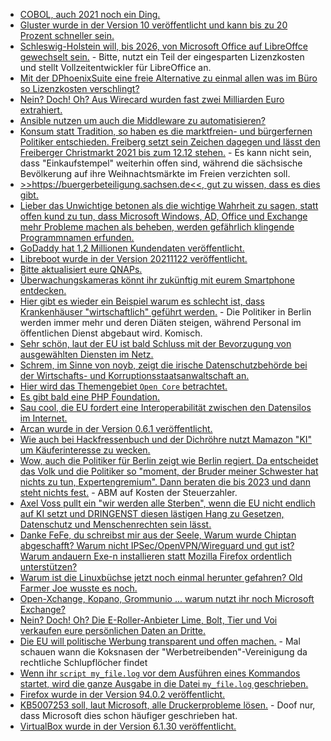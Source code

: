 * [COBOL, auch 2021 noch ein Ding.](https://www.borncity.com/blog/2021/11/21/it-strategie-von-morgen-mit-cobol/)
* [Gluster wurde in der Version 10 veröffentlicht und kann bis zu 20 Prozent schneller sein.](https://www.phoronix.com/scan.php?page=news_item&px=Gluster-10)
* [Schleswig-Holstein will, bis 2026, von Microsoft Office auf LibreOffce gewechselt sein.](https://www.borncity.com/blog/2021/11/21/open-source-bei-bund-und-lndern-ohne-bayern-schleswig-holstein-wechselt-zu-libreoffice/) - Bitte, nutzt ein Teil der eingesparten Lizenzkosten und stellt Vollzeitentwickler für LibreOffice an.
* [Mit der DPhoenixSuite eine freie Alternative zu einmal allen was im Büro so Lizenzkosten verschlingt?](https://www.phoenix-werkstatt.de/#c2653)
* [Nein? Doch! Oh? Aus Wirecard wurden fast zwei Milliarden Euro extrahiert.](https://blog.fefe.de/?ts=9f640666)
* [Ansible nutzen um auch die Middleware zu automatisieren?](https://www.opensourcerers.org/2021/11/22/why-do-you-need-ansible-to-manage-your-middleware-runtimes/)
* [Konsum statt Tradition, so haben es die marktfreien- und bürgerfernen Politiker entschieden. Freiberg setzt sein Zeichen dagegen und lässt den Freiberger Christmarkt 2021 bis zum 12.12 stehen.](https://www.freiberg.de/stadt-und-buerger/aktuelles/neuigkeiten/freiberger-christmarkt-bleibt-bis-12-dezember-stehen) - Es kann nicht sein, dass "Einkaufstempel" weiterhin offen sind, während die sächsische Bevölkerung auf ihre Weihnachtsmärkte im Freien verzichten soll.
* [>>https://buergerbeteiligung.sachsen.de<<, gut zu wissen, dass es dies gibt.](https://buergerbeteiligung.sachsen.de)
* [Lieber das Unwichtige betonen als die wichtige Wahrheit zu sagen, statt offen kund zu tun, dass Microsoft Windows, AD, Office und Exchange mehr Probleme machen als beheben, werden gefährlich klingende Programmnamen erfunden.](https://blog.fefe.de/?ts=9f62c67f)
* [GoDaddy hat 1,2 Millionen Kundendaten veröffentlicht.](https://www.borncity.com/blog/2021/11/23/hoster-godaddy-gehackt-und-12-millionen-kunden-betroffen/)
* [Libreboot wurde in der Version 20211122 veröffentlicht.](https://www.phoronix.com/scan.php?page=news_item&px=Libreboot-20211122)
* [Bitte aktualisiert eure QNAPs.](https://www.borncity.com/blog/2021/11/22/qnas-verffentlicht-nas-update-und-deaktiviert-eine-app/)
* [Überwachungskameras könnt ihr zukünftig mit eurem Smartphone entdecken.](https://netzpolitik.org/2021/studie-versteckte-ueberwachungskameras-mit-dem-smartphone-entdecken/)
* [Hier gibt es wieder ein Beispiel warum es schlecht ist, dass Krankenhäuser "wirtschaftlich" geführt werden.](https://blog.fefe.de/?ts=9f620431) - Die Politiker in Berlin werden immer mehr und deren Diäten steigen, während Personal im öffentlichen Dienst abgebaut wird. Komisch.
* [Sehr schön, laut der EU ist bald Schluss mit der Bevorzugung von ausgewählten Diensten im Netz.](https://netzpolitik.org/2021/edit-policy-netzneutralitaet-gestaerkt-telekom-wettert-gegen-den-rechtsstaat/)
* [Schrem, im Sinne von noyb, zeigt die irische Datenschutzbehörde bei der Wirtschafts- und Korruptionsstaatsanwaltschaft an.](https://netzpolitik.org/2021/eskalation-im-facebook-verfahren-schrems-zeigt-irische-datenschutzbehoerde-an/)
* [Hier wird das Themengebiet `Open Core` betrachtet.](https://opensource.com/article/21/11/open-core-vs-open-source)
* [Es gibt bald eine PHP Foundation.](https://blog.krakjoe.ninja/2021/11/2-1.html)
* [Sau cool, die EU fordert eine Interoperabilität zwischen den Datensilos im Internet.](https://netzpolitik.org/2021/digitale-maerkte-gesetz-eu-abgeordnete-wollen-interoperabilitaet-erzwingen/)
* [Arcan wurde in der Version 0.6.1 veröffentlicht.](https://www.phoronix.com/scan.php?page=news_item&px=Arcan-0.6.1-Released)
* [Wie auch bei Hackfressenbuch und der Dichröhre nutzt Mamazon "KI" um Käuferinteresse zu wecken.](https://netzpolitik.org/2021/desinformation-im-netz-die-virenschleuder-amazon/)
* [Wow, auch die Politiker für Berlin zeigt wie Berlin regiert. Da entscheidet das Volk und die Politiker so "moment, der Bruder meiner Schwester hat nichts zu tun, Expertengremium". Dann beraten die bis 2023 und dann steht nichts fest.](https://blog.fefe.de/?ts=9f63c281) - ABM auf Kosten der Steuerzahler.
* [Axel Voss pullt ein "wir werden alle Sterben", wenn die EU nicht endlich auf KI setzt und DRINGENST diesen lästigen Hang zu Gesetzen, Datenschutz und Menschenrechten sein lässt.](https://blog.fefe.de/?ts=9f63fb88)
* [Danke FeFe, du schreibst mir aus der Seele, Warum wurde Chiptan abgeschafft? Warum nicht IPSec/OpenVPN/Wireguard und gut ist? Warum andauern Exe-n installieren statt Mozilla Firefox ordentlich unterstützen?](https://blog.fefe.de/?ts=9f63f710)
* [Warum ist die Linuxbüchse jetzt noch einmal herunter gefahren? Old Farmer Joe wusste es noch.](https://utcc.utoronto.ca/~cks/space/blog/linux/SystemdTransactionSourceWish)
* [Open-Xchange, Kopano, Grommunio ... warum nutzt ihr noch Microsoft Exchange?](https://opensource.com/article/21/11/open-source-alternatives-microsoft-exchange)
* [Nein? Doch! Oh? Die E-Roller-Anbieter Lime, Bolt, Tier und Voi verkaufen eure persönlichen Daten an Dritte.](https://netzpolitik.org/2021/datenschutzverstoesse-e-roller-apps-sollen-persoenliche-daten-an-dritte-weitergeben/)
* [Die EU will politische Werbung transparent und offen machen.](https://netzpolitik.org/2021/neue-eu-regeln-politische-werbung-soll-transparenter-werden/) - Mal schauen wann die Koksnasen der "Werbetreibenden"-Vereinigung da rechtliche Schlupflöcher findet
* [Wenn ihr `script my_file.log` vor dem Ausführen eines Kommandos startet, wird die ganze Ausgabe in die Datei `my_file.log` geschrieben.](https://www.shellhacks.com/save-all-the-terminal-output-to-a-file-linux/)
* [Firefox wurde in der Version 94.0.2 veröffentlicht.](https://www.borncity.com/blog/2021/11/23/firefox-94-0-2-freigegeben/)
* [KB5007253 soll, laut Microsoft, alle Druckerprobleme lösen.](https://www.borncity.com/blog/2021/11/23/windows-10-updates-22-november-2021/) - Doof nur, dass Microsoft dies schon häufiger geschrieben hat.
* [VirtualBox wurde in der Version 6.1.30 veröffentlicht.](https://www.borncity.com/blog/2021/11/24/virtualbox-6-1-30-freigegeben/)
